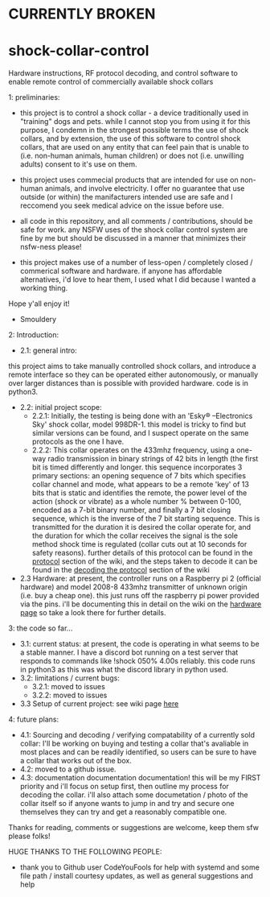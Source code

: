 # CURRENTLY BROKEN
# shock-collar-control
Hardware instructions, RF protocol decoding, and control software to enable remote control of commercially available shock collars

1: preliminaries:
- this project is to control a shock collar - a device traditionally used in "training" dogs and pets. while I cannot stop you from using it for this purpose, I condemn in the strongest possible terms the use of shock collars, and by extension, the use of this software to control shock collars, that are used on any entity that can feel pain that is unable to (i.e. non-human animals, human children) or does not (i.e. unwilling adults) consent to it's use on them. 

- this project uses commecial products that are intended for use on non-human animals, and involve electricity. I offer no guarantee that use outside (or within) the manifacturers intended use are safe and I reccomend you seek medical advice on the issue before use.

- all code in this repository, and all comments / contributions, should be safe for work. any NSFW uses of the shock collar control system are fine by me but should be discussed in a manner that minimizes their nsfw-ness please!

- this project makes use of a number of less-open / completely closed / commerical software and hardware. if anyone has affordable alternatives, i'd love to hear them, I used what I did because I wanted a working thing.

Hope y'all enjoy it!

  - Smouldery

2: Introduction:
  - 2.1: general intro:

this project aims to take manually controlled shock collars, and introduce a remote interface so they can be operated either autonomously, or manually over larger distances than is possible with provided hardware. code is in python3. 

  - 2.2: initial project scope:
    - 2.2.1: Initially, the testing is being done with an 'Esky® –Electronics Sky' shock collar, model 998DR-1. this model is tricky to find but similar versions can be found, and I suspect operate on the same protocols as the one I have. 
    - 2.2.2: This collar operates on the 433mhz frequency, using a one-way radio transmission in binary strings of 42 bits in length (the first bit is timed differently and longer. this sequence incorporates 3 primary sections: an opening sequence of 7 bits which specifies collar channel and mode, what appears to be a remote 'key' of 13 bits that is static and identifies the remote, the power level of the action (shock or vibrate) as a whole number % between 0-100, encoded as a 7-bit binary number, and finally a 7 bit closing sequence, which is the inverse of the 7 bit starting sequence. This is transmitted for the duration it is desired the collar operate for, and the duration for which the collar receives the signal is the sole method shock time is regulated (collar cuts out at 10 seconds for safety reasons). further details of this protocol can be found in the [protocol](https://github.com/smouldery/shock-collar-control/wiki/protocol) section of the wiki, and the steps taken to decode it can be found in the [decoding the protocol](https://github.com/smouldery/shock-collar-control/wiki/decoding_the_protocol) section of the wiki
  - 2.3 Hardware: at present, the controller runs on a Raspberry pi 2 (official hardware) and model 2008-8 433mhz transmitter of unknown origin (i.e. buy a cheap one). this just runs off the raspberry pi power provided via the pins. i'll be documenting this in detail on the wiki on the [hardware page](https://github.com/smouldery/shock-collar-control/wiki/hardware) so take a look there for further details.
    
3: the code so far...
  - 3.1: current status: at present, the code is operating in what seems to be a stable manner. I have a discord bot running on a test server that responds to commands like !shock 050% 4.00s reliably. this code runs in python3 as this was what the discord library in python used. 
  - 3.2: limitations / current bugs: 
    - 3.2.1: moved to issues
    - 3.2.2: moved to issues
  - 3.3 Setup of current project: see wiki page [here](https://github.com/smouldery/shock-collar-control/wiki/setup)
  
4: future plans:
  - 4.1: Sourcing and decoding / verifying compatability of a currently sold collar: I'll be working on buying and testing a collar that's avaliable in most places and can be readily identified, so users can be sure to have a collar that works out of the box. 
  - 4.2: moved to a github issue. 
  - 4.3: documentation documentation documentation! this will be my FIRST priority and i'll focus on setup first, then outline my process for decoding the collar. i'll also attach some documetation / photo of the collar itself so if anyone wants to jump in and try and secure one themselves they can try and get a reasonably compatible one. 
  
 Thanks for reading, comments or suggestions are welcome, keep them sfw please folks!

HUGE THANKS TO THE FOLLOWING PEOPLE:

- thank you to Github user CodeYouFools for help with systemd and some file path / install courtesy updates, as well as general suggestions and help
   
